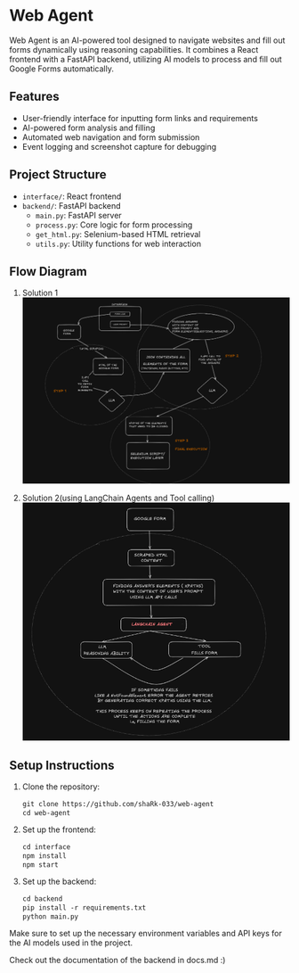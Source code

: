 
# Web Agent

Web Agent is an AI-powered tool designed to navigate websites and fill out forms dynamically using reasoning capabilities. It combines a React frontend with a FastAPI backend, utilizing AI models to process and fill out Google Forms automatically.

## Features

- User-friendly interface for inputting form links and requirements
- AI-powered form analysis and filling
- Automated web navigation and form submission
- Event logging and screenshot capture for debugging

## Project Structure

- `interface/`: React frontend
- `backend/`: FastAPI backend
  - `main.py`: FastAPI server
  - `process.py`: Core logic for form processing
  - `get_html.py`: Selenium-based HTML retrieval
  - `utils.py`: Utility functions for web interaction

## Flow Diagram

1. Solution 1
  ![Web Agent Flow Diagram](flowdiagram.png)

2. Solution 2(using LangChain Agents and Tool calling)
  ![Tool Callent Agent Diagram](tool_calling_flowdigram.png)

## Setup Instructions

1. Clone the repository:
   ```
   git clone https://github.com/shaRk-033/web-agent
   cd web-agent
   ```

2. Set up the frontend:
   ```
   cd interface
   npm install
   npm start
   ```

3. Set up the backend:
   ```
   cd backend
   pip install -r requirements.txt
   python main.py
   ```

Make sure to set up the necessary environment variables and API keys for the AI models used in the project.

Check out the documentation of the backend in docs.md :)

